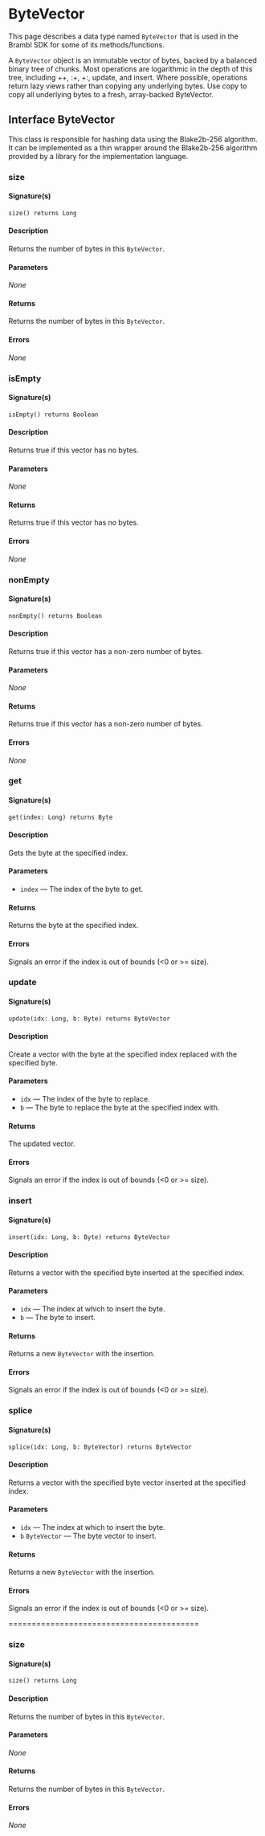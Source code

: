 # ByteVector

This page describes a data type named `ByteVector` that is used in the Brambl SDK for some of its methods/functions. 

A `ByteVector` object is an immutable vector of bytes, backed by a balanced binary tree of chunks. Most operations are
logarithmic in the depth of this tree, including ++, :+, +:, update, and insert. Where possible, operations return lazy
views rather than copying any underlying bytes. Use copy to copy all underlying bytes to a fresh, array-backed
ByteVector.

## Interface ByteVector

This class is responsible for hashing data using the Blake2b-256 algorithm. It can be implemented as a thin wrapper
around the Blake2b-256 algorithm provided by a library for the implementation language.

### size

#### Signature(s)

```
size() returns Long
```

#### Description

Returns the number of bytes in this `ByteVector`.

#### Parameters

_*None*_

#### Returns

Returns the number of bytes in this `ByteVector`.

#### Errors

_*None*_



### isEmpty

#### Signature(s)

```
isEmpty() returns Boolean
```

#### Description

Returns true if this vector has no bytes.

#### Parameters

_*None*_

#### Returns

Returns true if this vector has no bytes.

#### Errors

_*None*_



### nonEmpty

#### Signature(s)

```
nonEmpty() returns Boolean
```

#### Description

Returns true if this vector has a non-zero number of bytes.

#### Parameters

_*None*_

#### Returns

Returns true if this vector has a non-zero number of bytes.

#### Errors

_*None*_


### get

#### Signature(s)

```
get(index: Long) returns Byte
```

#### Description

Gets the byte at the specified index.

#### Parameters

* `index` — The index of the byte to get.

#### Returns

Returns the byte at the specified index.

#### Errors

Signals an error if the index is out of bounds (<0 or >= size).



### update

#### Signature(s)

```
update(idx: Long, b: Byte) returns ByteVector
```

#### Description

Create a vector with the byte at the specified index replaced with the specified byte.

#### Parameters

* `idx` — The index of the byte to replace.
* `b` — The byte to replace the byte at the specified index with.

#### Returns

The updated vector.

#### Errors

Signals an error if the index is out of bounds (<0 or >= size).


### insert

#### Signature(s)

```
insert(idx: Long, b: Byte) returns ByteVector
```

#### Description

Returns a vector with the specified byte inserted at the specified index.

#### Parameters

* `idx` — The index at which to insert the byte.
* `b` — The byte to insert.

#### Returns

Returns a new `ByteVector` with the insertion.

#### Errors

Signals an error if the index is out of bounds (<0 or >= size).


### splice

#### Signature(s)

```
splice(idx: Long, b: ByteVector) returns ByteVector
```

#### Description

Returns a vector with the specified byte vector inserted at the specified index.

#### Parameters

* `idx` — The index at which to insert the byte.
* `b` `ByteVector` — The byte vector to insert.

#### Returns

Returns a new `ByteVector` with the insertion.

#### Errors

Signals an error if the index is out of bounds (<0 or >= size).


=========================================

### size

#### Signature(s)

```
size() returns Long
```

#### Description

Returns the number of bytes in this `ByteVector`.

#### Parameters

_*None*_

#### Returns

Returns the number of bytes in this `ByteVector`.

#### Errors

_*None*_
